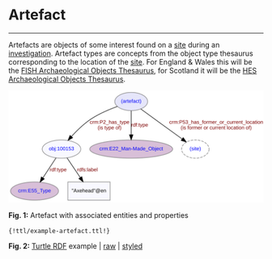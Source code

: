 # Artefact
***

Artefacts are objects of some interest found on a [site](ld4he-site.md) during an [investigation](ld4he-investigation.md). Artefact types are concepts from the object type thesaurus corresponding to the location of the [site](ld4he-site.md). For England & Wales this will be the [FISH Archaeological Objects Thesaurus](http://purl.org/heritagedata/schemes/mda_obj), for Scotland it will be the [HES Archaeological Objects Thesaurus](http://purl.org/heritagedata/schemes/2).
 
![artefact](img/ld4he-artefact.svg)

**Fig. 1:** Artefact with associated entities and properties

```turtle
{!ttl/example-artefact.ttl!}
```
**Fig. 2:** [Turtle RDF](https://www.w3.org/TR/turtle/) example | [raw](https://cbinding.github.io/LD4HE/ttl/example-artefact.ttl) | [styled](https://cdn.rawgit.com/niklasl/ldtr/v0.2.2/demo/?url=https://cbinding.github.io/LD4HE/ttl/example-artefact.ttl)

